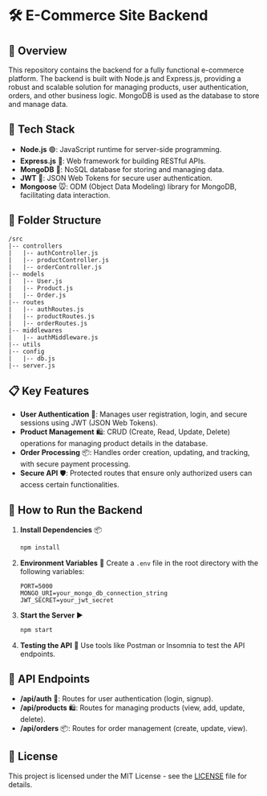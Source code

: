 # 🛠️ E-Commerce Site Backend

## 🚀 Overview
This repository contains the backend for a fully functional e-commerce platform. The backend is built with Node.js and Express.js, providing a robust and scalable solution for managing products, user authentication, orders, and other business logic. MongoDB is used as the database to store and manage data.

## 🧰 Tech Stack
- **Node.js** 🟢: JavaScript runtime for server-side programming.
- **Express.js** 🚂: Web framework for building RESTful APIs.
- **MongoDB** 🍃: NoSQL database for storing and managing data.
- **JWT** 🔐: JSON Web Tokens for secure user authentication.
- **Mongoose** 🐭: ODM (Object Data Modeling) library for MongoDB, facilitating data interaction.

## 📂 Folder Structure
```
/src
|-- controllers
|   |-- authController.js
|   |-- productController.js
|   |-- orderController.js
|-- models
|   |-- User.js
|   |-- Product.js
|   |-- Order.js
|-- routes
|   |-- authRoutes.js
|   |-- productRoutes.js
|   |-- orderRoutes.js
|-- middlewares
|   |-- authMiddleware.js
|-- utils
|-- config
|   |-- db.js
|-- server.js
```

## 📋 Key Features
- **User Authentication** 🔑: Manages user registration, login, and secure sessions using JWT (JSON Web Tokens).
- **Product Management** 🛍️: CRUD (Create, Read, Update, Delete) operations for managing product details in the database.
- **Order Processing** 📦: Handles order creation, updating, and tracking, with secure payment processing.
- **Secure API** 🛡️: Protected routes that ensure only authorized users can access certain functionalities.

## 🧪 How to Run the Backend
1. **Install Dependencies** 📦
   ```bash
   npm install
   ```
2. **Environment Variables** 🔧
   Create a `.env` file in the root directory with the following variables:
   ```
   PORT=5000
   MONGO_URI=your_mongo_db_connection_string
   JWT_SECRET=your_jwt_secret
   ```
3. **Start the Server** ▶️
   ```bash
   npm start
   ```
4. **Testing the API** 🧪
   Use tools like Postman or Insomnia to test the API endpoints.

## 📌 API Endpoints
- **/api/auth** 🔑: Routes for user authentication (login, signup).
- **/api/products** 🛍️: Routes for managing products (view, add, update, delete).
- **/api/orders** 📦: Routes for order management (create, update, view).

## 📜 License
This project is licensed under the MIT License - see the [LICENSE](LICENSE) file for details.

